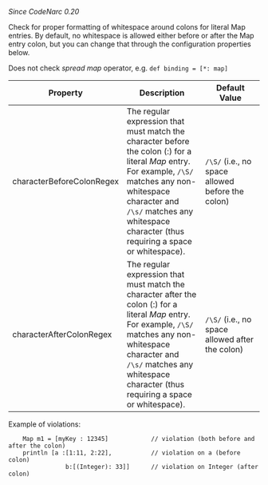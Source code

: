 *Since CodeNarc 0.20*

Check for proper formatting of whitespace around colons for literal Map
entries. By default, no whitespace is allowed either before or after the
Map entry colon, but you can change that through the configuration
properties below.

Does not check *spread map* operator, e.g. `def binding = [*: map]`

<table>
<colgroup>
<col style="width: 40%" />
<col style="width: 33%" />
<col style="width: 25%" />
</colgroup>
<thead>
<tr>
<th>Property</th>
<th>Description</th>
<th>Default Value</th>
</tr>
</thead>
<tbody>
<tr>
<td>characterBeforeColonRegex</td>
<td>The regular expression that must match the character before the
colon (:) for a literal <em>Map</em> entry. For example,
<code>/\S/</code> matches any non-whitespace character and
<code>/\s/</code> matches any whitespace character (thus requiring a
space or whitespace).</td>
<td><code>/\S/</code> (i.e., no space allowed before the colon)</td>
</tr>
<tr>
<td>characterAfterColonRegex</td>
<td>The regular expression that must match the character after the colon
(:) for a literal <em>Map</em> entry. For example, <code>/\S/</code>
matches any non-whitespace character and <code>/\s/</code> matches any
whitespace character (thus requiring a space or whitespace).</td>
<td><code>/\S/</code> (i.e., no space allowed after the colon)</td>
</tr>
</tbody>
</table>

Example of violations:

        Map m1 = [myKey : 12345]            // violation (both before and after the colon)
        println [a :[1:11, 2:22],           // violation on a (before colon)
                    b:[(Integer): 33]]      // violation on Integer (after colon)
